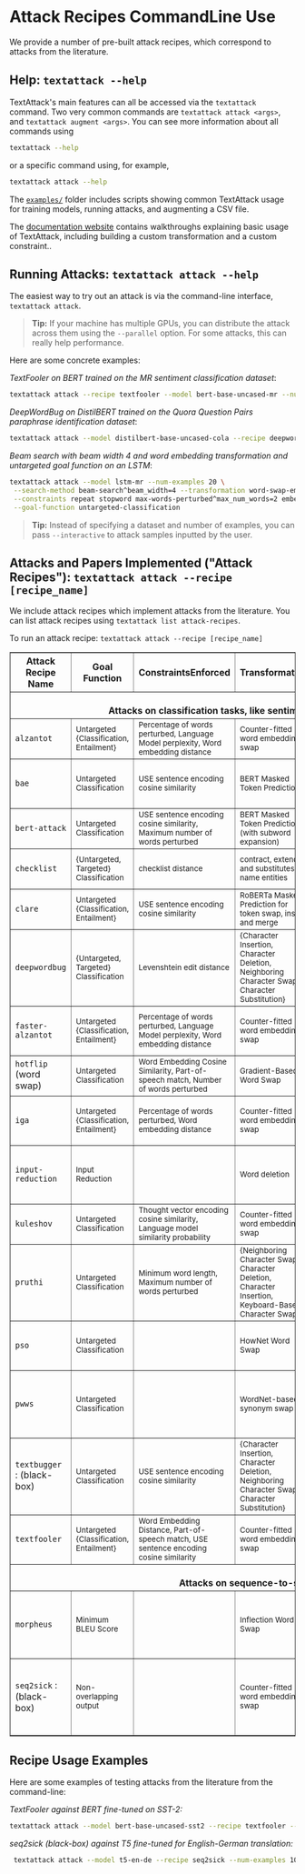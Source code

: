 # Attack Recipes CommandLine Use

We provide a number of pre-built attack recipes, which correspond to attacks from the literature. 


## Help: `textattack --help`

TextAttack's main features can all be accessed via the `textattack` command. Two very
common commands are `textattack attack <args>`, and `textattack augment <args>`. You can see more
information about all commands using 
```bash
textattack --help 
```
or a specific command using, for example,
```bash
textattack attack --help
```

The [`examples/`](https://github.com/QData/TextAttack/tree/master/examples) folder includes scripts showing common TextAttack usage for training models, running attacks, and augmenting a CSV file. 


The [documentation website](https://textattack.readthedocs.io/en/latest) contains walkthroughs explaining basic usage of TextAttack, including building a custom transformation and a custom constraint..

## Running Attacks: `textattack attack --help`

The easiest way to try out an attack is via the command-line interface, `textattack attack`. 

> **Tip:** If your machine has multiple GPUs, you can distribute the attack across them using the `--parallel` option. For some attacks, this can really help performance.

Here are some concrete examples:

*TextFooler on BERT trained on the MR sentiment classification dataset*: 
```bash
textattack attack --recipe textfooler --model bert-base-uncased-mr --num-examples 100
```

*DeepWordBug on DistilBERT trained on the Quora Question Pairs paraphrase identification dataset*: 
```bash
textattack attack --model distilbert-base-uncased-cola --recipe deepwordbug --num-examples 100
```

*Beam search with beam width 4 and word embedding transformation and untargeted goal function on an LSTM*:
```bash
textattack attack --model lstm-mr --num-examples 20 \
 --search-method beam-search^beam_width=4 --transformation word-swap-embedding \
 --constraints repeat stopword max-words-perturbed^max_num_words=2 embedding^min_cos_sim=0.8 part-of-speech \
 --goal-function untargeted-classification
```

> **Tip:** Instead of specifying a dataset and number of examples, you can pass `--interactive` to attack samples inputted by the user.

## Attacks and Papers Implemented ("Attack Recipes"): `textattack attack --recipe [recipe_name]`

We include attack recipes which implement attacks from the literature. You can list attack recipes using `textattack list attack-recipes`.

To run an attack recipe: `textattack attack --recipe [recipe_name]`


<table  style="width:100%" border="1">
<thead>
<tr class="header">
<th><strong>Attack Recipe Name</strong></th>
<th><strong>Goal Function</strong></th>
<th><strong>ConstraintsEnforced</strong></th>
<th><strong>Transformation</strong></th>
<th><strong>Search Method</strong></th>
<th><strong>Main Idea</strong></th>
</tr>
</thead>
<tbody>
  <tr><td style="text-align: center;" colspan="6"><strong><br>Attacks on classification tasks, like sentiment classification and entailment:<br></strong></td></tr>

<tr>
<td><code>alzantot</code>  <span class="citation" data-cites="Alzantot2018GeneratingNL Jia2019CertifiedRT"></span></td>
<td><sub>Untargeted {Classification, Entailment}</sub></td>
<td><sub>Percentage of words perturbed, Language Model perplexity, Word embedding distance</sub></td>
<td><sub>Counter-fitted word embedding swap</sub></td>
<td><sub>Genetic Algorithm</sub></td>
<td ><sub>from (["Generating Natural Language Adversarial Examples" (Alzantot et al., 2018)](https://arxiv.org/abs/1804.07998))</sub></td>
</tr>
<tr>
<td><code>bae</code> <span class="citation" data-cites="garg2020bae"></span></td>
<td><sub>Untargeted Classification</sub></td>
<td><sub>USE sentence encoding cosine similarity</sub></td>
<td><sub>BERT Masked Token Prediction</sub></td>
<td><sub>Greedy-WIR</sub></td>
<td ><sub>BERT masked language model transformation attack from (["BAE: BERT-based Adversarial Examples for Text Classification" (Garg & Ramakrishnan, 2019)](https://arxiv.org/abs/2004.01970)). </td>
</tr>
<tr>
<td><code>bert-attack</code> <span class="citation" data-cites="li2020bertattack"></span></td>
<td><sub>Untargeted Classification</td>
<td><sub>USE sentence encoding cosine similarity, Maximum number of words perturbed</td>
<td><sub>BERT Masked Token Prediction (with subword expansion)</td>
<td><sub>Greedy-WIR</sub></td>
<td ><sub> (["BERT-ATTACK: Adversarial Attack Against BERT Using BERT" (Li et al., 2020)](https://arxiv.org/abs/2004.09984))</sub></td>
</tr>
<tr>
<td><code>checklist</code> <span class="citation" data-cites="Gao2018BlackBoxGO"></span></td>
<td><sub>{Untargeted, Targeted} Classification</sub></td>
<td><sub>checklist distance</sub></td>
<td><sub>contract, extend, and substitutes name entities</sub></td>
<td><sub>Greedy-WIR</sub></td>
<td ><sub>Invariance testing implemented in CheckList . (["Beyond Accuracy: Behavioral Testing of NLP models with CheckList" (Ribeiro et al., 2020)](https://arxiv.org/abs/2005.04118))</sub></td>
</tr>
<tr>
<td> <code>clare</code> <span class="citation" data-cites="Alzantot2018GeneratingNL Jia2019CertifiedRT"></span></td>
<td><sub>Untargeted {Classification, Entailment}</sub></td>
<td><sub>USE sentence encoding cosine similarity</sub></td>
<td><sub>RoBERTa Masked Prediction for token swap, insert and merge</sub></td>
<td><sub>Greedy</sub></td>
<td ><sub>["Contextualized Perturbation for Textual Adversarial Attack" (Li et al., 2020)](https://arxiv.org/abs/2009.07502))</sub></td>
</tr>
<tr>
<td><code>deepwordbug</code> <span class="citation" data-cites="Gao2018BlackBoxGO"></span></td>
<td><sub>{Untargeted, Targeted} Classification</sub></td>
<td><sub>Levenshtein edit distance</sub></td>
<td><sub>{Character Insertion, Character Deletion, Neighboring Character Swap, Character Substitution}</sub></td>
<td><sub>Greedy-WIR</sub></td>
<td ><sub>Greedy replace-1 scoring and multi-transformation character-swap attack (["Black-box Generation of Adversarial Text Sequences to Evade Deep Learning Classifiers" (Gao et al., 2018)](https://arxiv.org/abs/1801.04354)</sub></td>
</tr>
<tr>
<td> <code>faster-alzantot</code> <span class="citation" data-cites="Alzantot2018GeneratingNL Jia2019CertifiedRT"></span></td>
<td><sub>Untargeted {Classification, Entailment}</sub></td>
<td><sub>Percentage of words perturbed, Language Model perplexity, Word embedding distance</sub></td>
<td><sub>Counter-fitted word embedding swap</sub></td>
<td><sub>Genetic Algorithm</sub></td>
<td ><sub>Modified, faster version of the Alzantot et al. genetic algorithm, from (["Certified Robustness to Adversarial Word Substitutions" (Jia et al., 2019)](https://arxiv.org/abs/1909.00986))</sub></td>
</tr>
<tr>
<td><code>hotflip</code> (word swap) <span class="citation" data-cites="Ebrahimi2017HotFlipWA"></span></td>
<td><sub>Untargeted Classification</sub></td>
<td><sub>Word Embedding Cosine Similarity, Part-of-speech match, Number of words perturbed</sub></td>
<td><sub>Gradient-Based Word Swap</sub></td>
<td><sub>Beam search</sub></td>
<td ><sub> (["HotFlip: White-Box Adversarial Examples for Text Classification" (Ebrahimi et al., 2017)](https://arxiv.org/abs/1712.06751))</sub></td>
</tr>
<tr>
<td><code>iga</code> <span class="citation" data-cites="iga-wang2019natural"></span></td>
<td><sub>Untargeted {Classification, Entailment}</sub></td>
<td><sub>Percentage of words perturbed, Word embedding distance</sub></td>
<td><sub>Counter-fitted word embedding swap</sub></td>
<td><sub>Genetic Algorithm</sub></td>
<td ><sub>Improved genetic algorithm -based word substitution from (["Natural Language Adversarial Attacks and Defenses in Word Level (Wang et al., 2019)"](https://arxiv.org/abs/1909.06723)</sub></td>
</tr>
<tr>
<td><code>input-reduction</code> <span class="citation" data-cites="feng2018pathologies"></span></td>
<td><sub>Input Reduction</sub></td>
<td></td>
<td><sub>Word deletion</sub></td>
<td><sub>Greedy-WIR</sub></td>
<td ><sub>Greedy attack with word importance ranking , Reducing the input while maintaining the prediction through word importance ranking (["Pathologies of Neural Models Make Interpretation Difficult" (Feng et al., 2018)](https://arxiv.org/pdf/1804.07781.pdf))</sub></td>
</tr>
<tr>
<td><code>kuleshov</code> <span class="citation" data-cites="Kuleshov2018AdversarialEF"></span></td>
<td><sub>Untargeted Classification</sub></td>
<td><sub>Thought vector encoding cosine similarity, Language model similarity probability</sub></td>
<td><sub>Counter-fitted word embedding swap</sub></td>
<td><sub>Greedy word swap</sub></td>
<td ><sub>(["Adversarial Examples for Natural Language Classification Problems" (Kuleshov et al., 2018)](https://openreview.net/pdf?id=r1QZ3zbAZ)) </sub></td>
</tr>
<tr>
<td><code>pruthi</code> <span class="citation" data-cites="pruthi2019combating"></span></td>
<td><sub>Untargeted Classification</sub></td>
<td><sub>Minimum word length, Maximum number of words perturbed</sub></td>
<td><sub>{Neighboring Character Swap, Character Deletion, Character Insertion, Keyboard-Based Character Swap}</sub></td>
<td><sub>Greedy search</sub></td>
<td ><sub>simulates common typos (["Combating Adversarial Misspellings with Robust Word Recognition" (Pruthi et al., 2019)](https://arxiv.org/abs/1905.11268) </sub></td>
</tr>
<tr>
<td><code>pso</code> <span class="citation" data-cites="pso-zang-etal-2020-word"></span></td>
<td><sub>Untargeted Classification</sub></td>
<td></td>
<td><sub>HowNet Word Swap</sub></td>
<td><sub>Particle Swarm Optimization</sub></td>
<td ><sub>(["Word-level Textual Adversarial Attacking as Combinatorial Optimization" (Zang et al., 2020)](https://www.aclweb.org/anthology/2020.acl-main.540/)) </sub></td>
</tr>
<tr>
<td><code>pwws</code> <span class="citation" data-cites="pwws-ren-etal-2019-generating"></span></td>
<td><sub>Untargeted Classification</sub></td>
<td></td>
<td><sub>WordNet-based synonym swap</sub></td>
<td><sub>Greedy-WIR (saliency)</sub></td>
<td ><sub>Greedy attack with word importance ranking based on word saliency and synonym swap scores (["Generating Natural Language Adversarial Examples through Probability Weighted Word Saliency" (Ren et al., 2019)](https://www.aclweb.org/anthology/P19-1103/))</sub> </td>
</tr>
<tr>
<td><code>textbugger</code> : (black-box) <span class="citation" data-cites="Li2019TextBuggerGA"></span></td>
<td><sub>Untargeted Classification</sub></td>
<td><sub>USE sentence encoding cosine similarity</sub></td>
<td><sub>{Character Insertion, Character Deletion, Neighboring Character Swap, Character Substitution}</sub></td>
<td><sub>Greedy-WIR</sub></td>
<td ><sub>([(["TextBugger: Generating Adversarial Text Against Real-world Applications" (Li et al., 2018)](https://arxiv.org/abs/1812.05271)).</sub></td>
</tr>
<tr>
<td><code>textfooler</code> <span class="citation" data-cites="Jin2019TextFooler"></span></td>
<td><sub>Untargeted {Classification, Entailment}</sub></td>
<td><sub>Word Embedding Distance, Part-of-speech match, USE sentence encoding cosine similarity</sub></td>
<td><sub>Counter-fitted word embedding swap</sub></td>
<td><sub>Greedy-WIR</sub></td>
<td ><sub>Greedy attack with word importance ranking  (["Is Bert Really Robust?" (Jin et al., 2019)](https://arxiv.org/abs/1907.11932))</sub> </td>
</tr>

<tr><td style="text-align: center;" colspan="6"><strong><br>Attacks on sequence-to-sequence models: <br></strong></td></tr>

<tr>
<td><code>morpheus</code> <span class="citation" data-cites="morpheus-tan-etal-2020-morphin"></span></td>
<td><sub>Minimum BLEU Score</sub> </td>
<td></td>
<td><sub>Inflection Word Swap</sub> </td>
<td><sub>Greedy search</sub> </td>
<td ><sub>Greedy to replace words with their inflections with the goal of minimizing BLEU score (["It’s Morphin’ Time! Combating Linguistic Discrimination with Inflectional Perturbations"](https://www.aclweb.org/anthology/2020.acl-main.263.pdf)</sub> </td>
</tr>

</tr>
<tr>
<td><code>seq2sick</code> :(black-box) <span class="citation" data-cites="cheng2018seq2sick"></span></td>
<td><sub>Non-overlapping output</sub> </td>
<td></td>
<td><sub>Counter-fitted word embedding swap</sub> </td>
<td><sub>Greedy-WIR</sub></td>
<td ><sub>Greedy attack with goal of changing every word in the output translation. Currently implemented as black-box with plans to change to white-box as done in paper (["Seq2Sick: Evaluating the Robustness of Sequence-to-Sequence Models with Adversarial Examples" (Cheng et al., 2018)](https://arxiv.org/abs/1803.01128)) </sub>  </td>
</tr>


</tbody>
</font>
</table>



## Recipe Usage Examples

Here are some examples of testing attacks from the literature from the command-line:

*TextFooler against BERT fine-tuned on SST-2:*
```bash
textattack attack --model bert-base-uncased-sst2 --recipe textfooler --num-examples 10
```

*seq2sick (black-box) against T5 fine-tuned for English-German translation:*
```bash
 textattack attack --model t5-en-de --recipe seq2sick --num-examples 100
```
